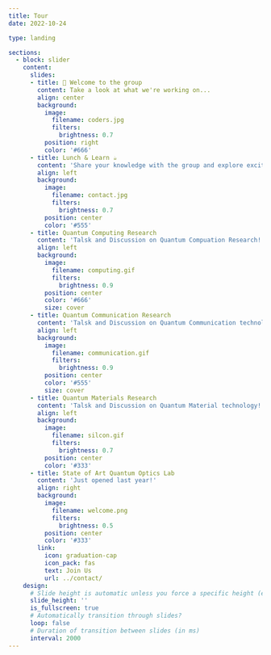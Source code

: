 ```yaml
---
title: Tour
date: 2022-10-24

type: landing

sections:
  - block: slider
    content:
      slides:
      - title: 👋 Welcome to the group
        content: Take a look at what we're working on...
        align: center
        background:
          image:
            filename: coders.jpg
            filters:
              brightness: 0.7
          position: right
          color: '#666'
      - title: Lunch & Learn ☕️
        content: 'Share your knowledge with the group and explore exciting new topics together!'
        align: left
        background:
          image:
            filename: contact.jpg
            filters:
              brightness: 0.7
          position: center
          color: '#555'
      - title: Quantum Computing Research
        content: 'Talsk and Discussion on Quantum Compuation Research!'
        align: left
        background:
          image:
            filename: computing.gif
            filters:
              brightness: 0.9
          position: center
          color: '#666'
          size: cover
      - title: Quantum Communication Research
        content: 'Talsk and Discussion on Quantum Communication technology!'
        align: left
        background:
          image:
            filename: communication.gif
            filters:
              brightness: 0.9
          position: center
          color: '#555'
          size: cover
      - title: Quantum Materials Research
        content: 'Talsk and Discussion on Quantum Material technology!'
        align: left
        background:
          image:
            filename: silcon.gif
            filters:
              brightness: 0.7
          position: center
          color: '#333'
      - title: State of Art Quantum Optics Lab
        content: 'Just opened last year!'
        align: right
        background:
          image:
            filename: welcome.png
            filters:
              brightness: 0.5
          position: center
          color: '#333'
        link:
          icon: graduation-cap
          icon_pack: fas
          text: Join Us
          url: ../contact/
    design:
      # Slide height is automatic unless you force a specific height (e.g. '400px')
      slide_height: ''
      is_fullscreen: true
      # Automatically transition through slides?
      loop: false
      # Duration of transition between slides (in ms)
      interval: 2000
---
```

